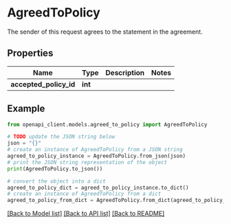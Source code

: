 # AgreedToPolicy

The sender of this request agrees to the statement in the agreement.

## Properties

Name | Type | Description | Notes
------------ | ------------- | ------------- | -------------
**accepted_policy_id** | **int** |  | 

## Example

```python
from openapi_client.models.agreed_to_policy import AgreedToPolicy

# TODO update the JSON string below
json = "{}"
# create an instance of AgreedToPolicy from a JSON string
agreed_to_policy_instance = AgreedToPolicy.from_json(json)
# print the JSON string representation of the object
print(AgreedToPolicy.to_json())

# convert the object into a dict
agreed_to_policy_dict = agreed_to_policy_instance.to_dict()
# create an instance of AgreedToPolicy from a dict
agreed_to_policy_from_dict = AgreedToPolicy.from_dict(agreed_to_policy_dict)
```
[[Back to Model list]](../README.md#documentation-for-models) [[Back to API list]](../README.md#documentation-for-api-endpoints) [[Back to README]](../README.md)


